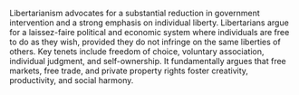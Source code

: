 
Libertarianism advocates for a substantial reduction in government intervention and a strong emphasis on individual liberty. Libertarians argue for a laissez-faire political and economic system where individuals are free to do as they wish, provided they do not infringe on the same liberties of others. Key tenets include freedom of choice, voluntary association, individual judgment, and self-ownership. It fundamentally argues that free markets, free trade, and private property rights foster creativity, productivity, and social harmony.

